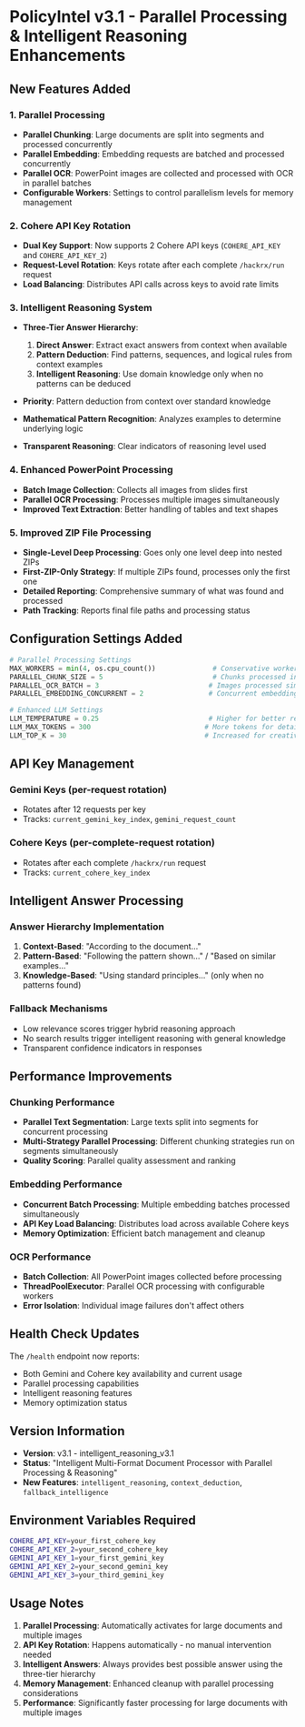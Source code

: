 # PolicyIntel v3.1 - Parallel Processing & Intelligent Reasoning Enhancements

## New Features Added

### 1. Parallel Processing
- **Parallel Chunking**: Large documents are split into segments and processed concurrently
- **Parallel Embedding**: Embedding requests are batched and processed concurrently 
- **Parallel OCR**: PowerPoint images are collected and processed with OCR in parallel batches
- **Configurable Workers**: Settings to control parallelism levels for memory management

### 2. Cohere API Key Rotation
- **Dual Key Support**: Now supports 2 Cohere API keys (`COHERE_API_KEY` and `COHERE_API_KEY_2`)
- **Request-Level Rotation**: Keys rotate after each complete `/hackrx/run` request
- **Load Balancing**: Distributes API calls across keys to avoid rate limits

### 3. Intelligent Reasoning System
- **Three-Tier Answer Hierarchy**:
  1. **Direct Answer**: Extract exact answers from context when available
  2. **Pattern Deduction**: Find patterns, sequences, and logical rules from context examples
  3. **Intelligent Reasoning**: Use domain knowledge only when no patterns can be deduced

- **Priority**: Pattern deduction from context over standard knowledge
- **Mathematical Pattern Recognition**: Analyzes examples to determine underlying logic
- **Transparent Reasoning**: Clear indicators of reasoning level used

### 4. Enhanced PowerPoint Processing
- **Batch Image Collection**: Collects all images from slides first
- **Parallel OCR Processing**: Processes multiple images simultaneously
- **Improved Text Extraction**: Better handling of tables and text shapes

### 5. Improved ZIP File Processing
- **Single-Level Deep Processing**: Goes only one level deep into nested ZIPs
- **First-ZIP-Only Strategy**: If multiple ZIPs found, processes only the first one
- **Detailed Reporting**: Comprehensive summary of what was found and processed
- **Path Tracking**: Reports final file paths and processing status

## Configuration Settings Added

```python
# Parallel Processing Settings
MAX_WORKERS = min(4, os.cpu_count())              # Conservative worker count
PARALLEL_CHUNK_SIZE = 5                           # Chunks processed in parallel
PARALLEL_OCR_BATCH = 3                           # Images processed simultaneously  
PARALLEL_EMBEDDING_CONCURRENT = 2                # Concurrent embedding requests

# Enhanced LLM Settings
LLM_TEMPERATURE = 0.25                           # Higher for better reasoning
LLM_MAX_TOKENS = 300                            # More tokens for detailed responses
LLM_TOP_K = 30                                  # Increased for creativity
```

## API Key Management

### Gemini Keys (per-request rotation)
- Rotates after 12 requests per key
- Tracks: `current_gemini_key_index`, `gemini_request_count`

### Cohere Keys (per-complete-request rotation) 
- Rotates after each complete `/hackrx/run` request
- Tracks: `current_cohere_key_index`

## Intelligent Answer Processing

### Answer Hierarchy Implementation
1. **Context-Based**: "According to the document..."
2. **Pattern-Based**: "Following the pattern shown..." / "Based on similar examples..."
3. **Knowledge-Based**: "Using standard principles..." (only when no patterns found)

### Fallback Mechanisms
- Low relevance scores trigger hybrid reasoning approach
- No search results trigger intelligent reasoning with general knowledge
- Transparent confidence indicators in responses

## Performance Improvements

### Chunking Performance
- **Parallel Text Segmentation**: Large texts split into segments for concurrent processing
- **Multi-Strategy Parallel Processing**: Different chunking strategies run on segments simultaneously
- **Quality Scoring**: Parallel quality assessment and ranking

### Embedding Performance  
- **Concurrent Batch Processing**: Multiple embedding batches processed simultaneously
- **API Key Load Balancing**: Distributes load across available Cohere keys
- **Memory Optimization**: Efficient batch management and cleanup

### OCR Performance
- **Batch Collection**: All PowerPoint images collected before processing
- **ThreadPoolExecutor**: Parallel OCR processing with configurable workers
- **Error Isolation**: Individual image failures don't affect others

## Health Check Updates

The `/health` endpoint now reports:
- Both Gemini and Cohere key availability and current usage
- Parallel processing capabilities
- Intelligent reasoning features
- Memory optimization status

## Version Information
- **Version**: v3.1 - intelligent_reasoning_v3.1  
- **Status**: "Intelligent Multi-Format Document Processor with Parallel Processing & Reasoning"
- **New Features**: `intelligent_reasoning`, `context_deduction`, `fallback_intelligence`

## Environment Variables Required

```bash
COHERE_API_KEY=your_first_cohere_key
COHERE_API_KEY_2=your_second_cohere_key
GEMINI_API_KEY_1=your_first_gemini_key
GEMINI_API_KEY_2=your_second_gemini_key  
GEMINI_API_KEY_3=your_third_gemini_key
```

## Usage Notes

1. **Parallel Processing**: Automatically activates for large documents and multiple images
2. **API Key Rotation**: Happens automatically - no manual intervention needed
3. **Intelligent Answers**: Always provides best possible answer using the three-tier hierarchy
4. **Memory Management**: Enhanced cleanup with parallel processing considerations
5. **Performance**: Significantly faster processing for large documents with multiple images
